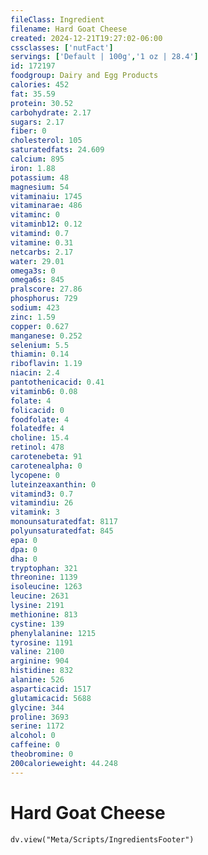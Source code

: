 ```yaml
---
fileClass: Ingredient
filename: Hard Goat Cheese
created: 2024-12-21T19:27:02-06:00
cssclasses: ['nutFact']
servings: ['Default | 100g','1 oz | 28.4']
id: 172197
foodgroup: Dairy and Egg Products
calories: 452
fat: 35.59
protein: 30.52
carbohydrate: 2.17
sugars: 2.17
fiber: 0
cholesterol: 105
saturatedfats: 24.609
calcium: 895
iron: 1.88
potassium: 48
magnesium: 54
vitaminaiu: 1745
vitaminarae: 486
vitaminc: 0
vitaminb12: 0.12
vitamind: 0.7
vitamine: 0.31
netcarbs: 2.17
water: 29.01
omega3s: 0
omega6s: 845
pralscore: 27.86
phosphorus: 729
sodium: 423
zinc: 1.59
copper: 0.627
manganese: 0.252
selenium: 5.5
thiamin: 0.14
riboflavin: 1.19
niacin: 2.4
pantothenicacid: 0.41
vitaminb6: 0.08
folate: 4
folicacid: 0
foodfolate: 4
folatedfe: 4
choline: 15.4
retinol: 478
carotenebeta: 91
carotenealpha: 0
lycopene: 0
luteinzeaxanthin: 0
vitamind3: 0.7
vitamindiu: 26
vitamink: 3
monounsaturatedfat: 8117
polyunsaturatedfat: 845
epa: 0
dpa: 0
dha: 0
tryptophan: 321
threonine: 1139
isoleucine: 1263
leucine: 2631
lysine: 2191
methionine: 813
cystine: 139
phenylalanine: 1215
tyrosine: 1191
valine: 2100
arginine: 904
histidine: 832
alanine: 526
asparticacid: 1517
glutamicacid: 5688
glycine: 344
proline: 3693
serine: 1172
alcohol: 0
caffeine: 0
theobromine: 0
200calorieweight: 44.248
---
```


# Hard Goat Cheese

```dataviewjs
dv.view("Meta/Scripts/IngredientsFooter")
```